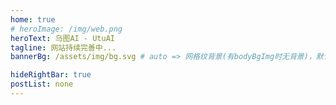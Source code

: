 ```yaml
---
home: true
# heroImage: /img/web.png
heroText: 乌图AI - UtuAI
tagline: 网站持续完善中...
bannerBg: /assets/img/bg.svg # auto => 网格纹背景(有bodyBgImg时无背景)，默认 | none => 无 | '大图地址' | background: 自定义背景样式       提示：如发现文本颜色不适应你的背景时可以到palette.styl修改$bannerTextColor变量

hideRightBar: true
postList: none
---
```


